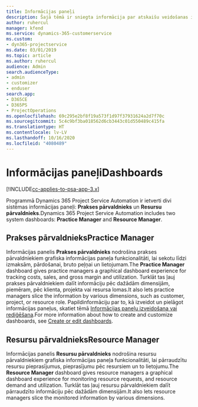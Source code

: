 ```yaml
---
title: Informācijas paneļi
description: Šajā tēmā ir sniegta informācija par atskaišu veidošanas informācijas paneļiem, kas ir iekļauti programmā Dynamics 365 Project Service Automation.
author: ruhercul
manager: kfend
ms.service: dynamics-365-customerservice
ms.custom:
- dyn365-projectservice
ms.date: 03/01/2019
ms.topic: article
ms.author: ruhercul
audience: Admin
search.audienceType:
- admin
- customizer
- enduser
search.app:
- D365CE
- D365PS
- ProjectOperations
ms.openlocfilehash: 69c295e2bf8f19a573f1d97f37931624a2d7f70c
ms.sourcegitcommit: 5c4c9bf3ba018562d6cb3443c01d550489c415fa
ms.translationtype: HT
ms.contentlocale: lv-LV
ms.lasthandoff: 10/16/2020
ms.locfileid: "4080489"
---
```

# <a name="dashboards"></a><span data-ttu-id="3a30a-103">Informācijas paneļi</span><span class="sxs-lookup"><span data-stu-id="3a30a-103">Dashboards</span></span>

[!INCLUDE[cc-applies-to-psa-app-3.x](../includes/cc-applies-to-psa-app-3x.md)]

<span data-ttu-id="3a30a-104">Programmā Dynamics 365 Project Service Automation ir ietverti divi sistēmas informācijas paneļi: **Prakses pārvaldnieks** un **Resursu pārvaldnieks**.</span><span class="sxs-lookup"><span data-stu-id="3a30a-104">Dynamics 365 Project Service Automation includes two system dashboards: **Practice Manager** and **Resource Manager**.</span></span>

## <a name="practice-manager"></a><span data-ttu-id="3a30a-105">Prakses pārvaldnieks</span><span class="sxs-lookup"><span data-stu-id="3a30a-105">Practice Manager</span></span> 

<span data-ttu-id="3a30a-106">Informācijas panelis **Prakses pārvaldnieks** nodrošina prakses pārvaldniekiem grafiska informācijas paneļa funkcionalitāti, lai sekotu līdzi izmaksām, pārdošanai, bruto peļņai un lietojumam.</span><span class="sxs-lookup"><span data-stu-id="3a30a-106">The **Practice Manager** dashboard gives practice managers a graphical dashboard experience for tracking costs, sales, and gross margin and utilization.</span></span> <span data-ttu-id="3a30a-107">Turklāt tas ļauj prakses pārvaldniekiem dalīt informāciju pēc dažādām dimensijām, piemēram, pēc klienta, projekta vai resursa lomas.</span><span class="sxs-lookup"><span data-stu-id="3a30a-107">It also lets practice managers slice the information by various dimensions, such as customer, project, or resource role.</span></span> <span data-ttu-id="3a30a-108">Papildinformāciju par to, kā izveidot un pielāgot informācijas paneļus, skatiet tēmā [Informācijas paneļu izveidošana vai rediģēšana](https://docs.microsoft.com/dynamics365/customerengagement/on-premises/customize/create-edit-dashboards).</span><span class="sxs-lookup"><span data-stu-id="3a30a-108">For more information about how to create and customize dashboards, see [Create or edit dashboards](https://docs.microsoft.com/dynamics365/customerengagement/on-premises/customize/create-edit-dashboards).</span></span>

## <a name="resource-manager"></a><span data-ttu-id="3a30a-109">Resursu pārvaldnieks</span><span class="sxs-lookup"><span data-stu-id="3a30a-109">Resource Manager</span></span> 

<span data-ttu-id="3a30a-110">Informācijas panelis **Resursu pārvaldnieks** nodrošina resursu pārvaldniekiem grafiska informācijas paneļa funkcionalitāti, lai pārraudzītu resursu pieprasījumus, pieprasījumu pēc resursiem un to lietojumu.</span><span class="sxs-lookup"><span data-stu-id="3a30a-110">The **Resource Manager** dashboard gives resource managers a graphical dashboard experience for monitoring resource requests, and resource demand and utilization.</span></span> <span data-ttu-id="3a30a-111">Turklāt tas ļauj resursu pārvaldniekiem dalīt pārraudzīto informāciju pēc dažādām dimensijām.</span><span class="sxs-lookup"><span data-stu-id="3a30a-111">It also lets resource managers slice the monitored information by various dimensions.</span></span>

